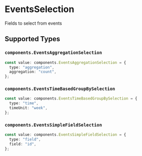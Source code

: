 # EventsSelection

Fields to select from events


## Supported Types

### `components.EventsAggregationSelection`

```typescript
const value: components.EventsAggregationSelection = {
  type: "aggregation",
  aggregation: "count",
};
```

### `components.EventsTimeBasedGroupBySelection`

```typescript
const value: components.EventsTimeBasedGroupBySelection = {
  type: "time",
  timeUnit: "week",
};
```

### `components.EventsSimpleFieldSelection`

```typescript
const value: components.EventsSimpleFieldSelection = {
  type: "field",
  field: "id",
};
```

